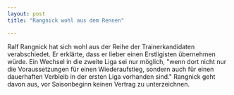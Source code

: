 ```yaml
---
layout: post
title: "Rangnick wohl aus dem Rennen"

---
```


Ralf Rangnick hat sich wohl aus der Reihe der Trainerkandidaten verabschiedet. Er erklärte, dass er lieber einen Erstligisten übernehmen würde. Ein Wechsel in die zweite Liga sei nur möglich, "wenn dort nicht nur die Voraussetzungen für einen Wiederaufstieg, sondern auch für einen dauerhaften Verbleib in der ersten Liga vorhanden sind." Rangnick geht davon aus, vor Saisonbeginn keinen Vertrag zu unterzeichnen.


